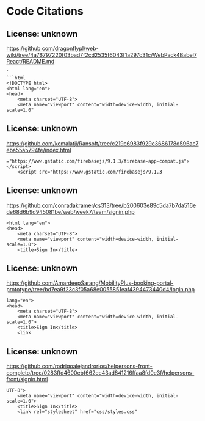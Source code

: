 # Code Citations

## License: unknown
https://github.com/dragonflypl/web-wiki/tree/4a76797220f03bad7f2cd2535f6043f1a297c31c/WebPack4Babel7React/README.md

```
`
```html
<!DOCTYPE html>
<html lang="en">
<head>
    <meta charset="UTF-8">
    <meta name="viewport" content="width=device-width, initial-scale=1.0"
```


## License: unknown
https://github.com/kcmalatji/Ransoft/tree/c219c6983f929c3686178d596ac7eba55a5794fe/index.html

```
="https://www.gstatic.com/firebasejs/9.1.3/firebase-app-compat.js"></script>
    <script src="https://www.gstatic.com/firebasejs/9.1.3
```


## License: unknown
https://github.com/conradakramer/cs313/tree/b200603e89c5da7b7da516ede68d6b9d945081be/web/week7/team/signin.php

```
<html lang="en">
<head>
    <meta charset="UTF-8">
    <meta name="viewport" content="width=device-width, initial-scale=1.0">
    <title>Sign In</title>
```


## License: unknown
https://github.com/AmardeepSarang/MobilityPlus-booking-portal-prototype/tree/bd7ea9f23c3f05a68e0055851eaf4394473440d4/login.php

```
lang="en">
<head>
    <meta charset="UTF-8">
    <meta name="viewport" content="width=device-width, initial-scale=1.0">
    <title>Sign In</title>
    <link
```


## License: unknown
https://github.com/rodrigoalejandrorios/helpersons-front-completo/tree/0283ffd4600ebf662ec43ad841216ffaa8fd0e3f/helpersons-front/signin.html

```
UTF-8">
    <meta name="viewport" content="width=device-width, initial-scale=1.0">
    <title>Sign In</title>
    <link rel="stylesheet" href="css/styles.css"
```

